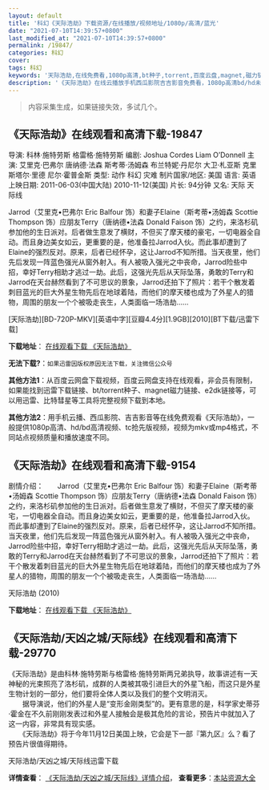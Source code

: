 ```yaml
---
layout: default
title: '科幻《天际浩劫》下载资源/在线播放/视频地址/1080p/高清/蓝光'
date: "2021-07-10T14:39:57+0800"
last_modified_at: "2021-07-10T14:39:57+0800"
permalink: /19847/
categories: 科幻
cover:
tags: 科幻
keywords: '天际浩劫,在线免费看,1080p高清,bt种子,torrent,百度云盘,magnet,磁力链,迅雷下载资源'
description: '《天际浩劫》在线云播放手机西瓜影院吉吉影音免费看，1080p高清bd/hd未删减完整版和tc抢先枪版，mkv/mp4格式，附带bt/torrent种子、magnet/磁力链、百度云盘、网盘资源迅雷下载链接'
---
```


>内容采集生成，如果链接失效，多试几个。


## 《天际浩劫》在线观看和高清下载-19847

导演: 科林·施特劳斯 格雷格·施特劳斯 编剧: Joshua Cordes Liam O’Donnell 主演: 艾里克·巴弗尔 唐纳德·法森 斯考蒂·汤姆森 布兰特妮·丹尼尔 大卫·札亚斯 克里斯塔尔·里德 尼尔·霍普金斯 类型: 动作 科幻 灾难 制片国家/地区: 美国 语言: 英语 上映日期: 2011-06-03(中国大陆) 2010-11-12(美国) 片长: 94分钟 又名: 天际 天际线

Jarrod（艾里克•巴弗尔 Eric Balfour 饰）和妻子Elaine（斯考蒂•汤姆森 Scottie Thompson 饰）应朋友Terry（唐纳德•法森 Donald Faison 饰）之约，来洛杉矶参加他的生日派对。后者做生意发了横财，不但买了摩天楼的豪宅，一切电器全自动。而且身边美女如云，更重要的是，他准备拉Jarrod入伙。而此事却遭到了Elaine的强烈反对。原来，后者已经怀孕，这让Jarrod不知所措。当天夜里，他们先后发现一阵蓝色强光从窗外射入。有人被吸入强光之中丧命，Jarrod险些中招，幸好Terry相助才逃过一劫。此后，这强光先后从天际坠落，勇敢的Terry和Jarrod在天台赫然看到了不可思议的景象，Jarrod还拍下了照片：若干个散发着刺目蓝光的巨大外星生物先后在地球着陆，而他们的摩天楼也成为了外星人的猎物，周围的朋友一个个被吸走丧生，人类面临一场浩劫……


[天际浩劫][BD-720P-MKV][英语中字][豆瓣4.4分][1.9GB][2010][BT下载/迅雷下载]

**下载地址**： [在线观看下载 《天际浩劫》](https://www.btdx8.com/torrent/skyline_2010.html) 


**无法下载?**：`如果迅雷因版权原因无法下载，关注微信公众号 `

**其他方法1**：从百度云网盘下载视频，百度云网盘支持在线观看，非会员有限制，如果能找到迅雷下载链接、bt/torrent种子、magnet磁力链接、e2dk链接等，可以用迅雷、比特彗星等工具将完整视频下载到本地。

**其他方法2**：用手机云播、西瓜影院、吉吉影音等在线免费观看《天际浩劫》，一般提供1080p高清、hd/bd高清视频、tc抢先版视频，视频为mkv或mp4格式，不同站点视频质量和播放速度不同。


## 《天际浩劫》在线观看和高清下载-9154

剧情介绍：　　Jarrod（艾里克•巴弗尔 Eric Balfour 饰）和妻子Elaine（斯考蒂•汤姆森 Scottie Thompson 饰）应朋友Terry（唐纳德•法森 Donald Faison 饰）之约，来洛杉矶参加他的生日派对。后者做生意发了横财，不但买了摩天楼的豪宅，一切电器全自动。而且身边美女如云，更重要的是，他准备拉Jarrod入伙。而此事却遭到了Elaine的强烈反对。原来，后者已经怀孕，这让Jarrod不知所措。当天夜里，他们先后发现一阵蓝色强光从窗外射入。有人被吸入强光之中丧命，Jarrod险些中招，幸好Terry相助才逃过一劫。此后，这强光先后从天际坠落，勇敢的Terry和Jarrod在天台赫然看到了不可思议的景象，Jarrod还拍下了照片：若干个散发着刺目蓝光的巨大外星生物先后在地球着陆，而他们的摩天楼也成为了外星人的猎物，周围的朋友一个个被吸走丧生，人类面临一场浩劫……


天际浩劫 (2010)

**下载地址**： [在线观看下载 《天际浩劫》](https://www.btbtdy.me/btdy/dy9871.html) 


## 《天际浩劫/天凶之城/天际线》在线观看和高清下载-29770

《天际浩劫》是由科林&middot;施特劳斯与格雷格·施特劳斯两兄弟执导，故事讲述有一天神秘的光束照亮了洛杉矶，成群的人类被其吸引进巨大的外星飞船，而这只是外星生物计划的一部分，他们要将全体人类以及我们的整个文明消灭。<br />　　据导演说，他们的外星人是“变形金刚类型”的。更有意思的是，科学家史蒂芬·霍金在不久前刚刚发表过和外星人接触会是极其危险的言论，预告片中就加入了这一内容，非常具有现实感。<br />　　《天际浩劫》将于今年11月12日美国上映，它会是下一部『第九区』么？看了预告片很值得期待。


天际浩劫/天凶之城/天际线迅雷下载

**详情查看**： [《天际浩劫/天凶之城/天际线》详情介绍](/movie/29770/)， **查看更多**：[本站资源大全](/movie/t/all/)

